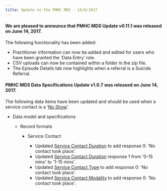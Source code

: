 ```yaml
---
title: Update to the PMHC MDS - 14/6/2017
---
```


#### We are pleased to announce that PMHC MDS Update v0.11.1 was released on June 14, 2017.

The following functionality has been added:

* Practitioner information can now be added and edited for users who have been granted the ‘Data Entry’ role.
* CSV uploads can now be contained within a folder in the zip file.
* The Episode Details tab now highlights when a referral is a Suicide Referral.


#### PMHC MDS Data Specifications Update v1.0.7 was released on June 14, 2017.

The following data items have been updated and should be used when a service contact is a ‘<a href="https://docs.pmhc-mds.com/data-specification/data-model-and-specifications.html#service-contact-no-show">No Show</a>’.

* Data model and specifications

  * Record formats

    * Service Contact

      * Updated [Service Contact Duration](https://docs.pmhc-mds.com/data-specification/data-model-and-specifications.html#service-contact-duration) to add response 0: 'No contact took place'.
      * Updated [Service Contact Duration](https://docs.pmhc-mds.com/data-specification/data-model-and-specifications.html#service-contact-duration) response 1 from '0-15 mins' to '1-15 mins'.
      * Updated [Service Contact Type](https://docs.pmhc-mds.com/data-specification/data-model-and-specifications.html#service-contact-type) to add response 0: 'No contact took place'.
      * Updated [Service Contact Modality](https://docs.pmhc-mds.com/data-specification/data-model-and-specifications.html#service-contact-modality) to add response 0: 'No contact took place'.
